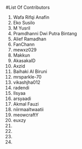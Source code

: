 #List Of Contributors

1. Wafa Rifqi Anafin
2. Eko Susilo
3. M Yusril
4. Pramdhanni Dwi Putra Bintang
5. Alief Ramadhan
6. FanChann
7. mewxz029
8. Makkun
9. AkasakaID
10. Axzid
11. Baihaki Al Biruni
12. mrsparkle-70
13. vikashjha012
14. radendi
15. Ilsyaa
16. arsyaadi
17. Akmal Fauzi
18. niirmaaltwaatii
19. meowcraftY
20. euxzy
21.
22.
23.
24.
